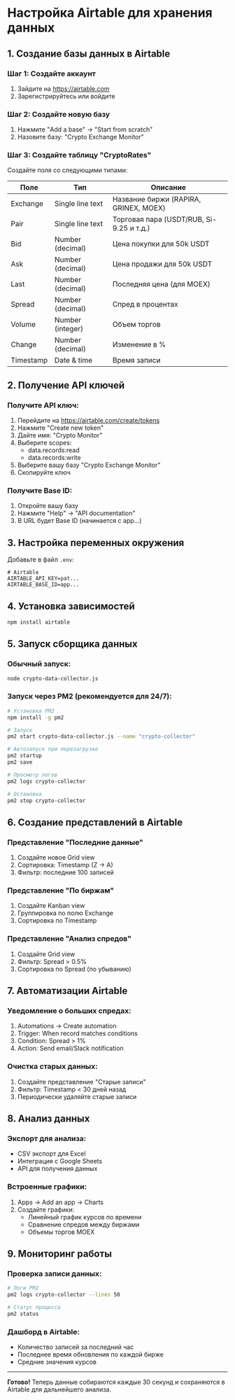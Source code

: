 # Настройка Airtable для хранения данных

## 1. Создание базы данных в Airtable

### Шаг 1: Создайте аккаунт
1. Зайдите на https://airtable.com
2. Зарегистрируйтесь или войдите

### Шаг 2: Создайте новую базу
1. Нажмите "Add a base" → "Start from scratch"
2. Назовите базу: "Crypto Exchange Monitor"

### Шаг 3: Создайте таблицу "CryptoRates"
Создайте поля со следующими типами:

| Поле | Тип | Описание |
|------|-----|----------|
| Exchange | Single line text | Название биржи (RAPIRA, GRINEX, MOEX) |
| Pair | Single line text | Торговая пара (USDT/RUB, Si-9.25 и т.д.) |
| Bid | Number (decimal) | Цена покупки для 50k USDT |
| Ask | Number (decimal) | Цена продажи для 50k USDT |
| Last | Number (decimal) | Последняя цена (для MOEX) |
| Spread | Number (decimal) | Спред в процентах |
| Volume | Number (integer) | Объем торгов |
| Change | Number (decimal) | Изменение в % |
| Timestamp | Date & time | Время записи |

## 2. Получение API ключей

### Получите API ключ:
1. Перейдите на https://airtable.com/create/tokens
2. Нажмите "Create new token"
3. Дайте имя: "Crypto Monitor"
4. Выберите scopes:
   - data.records:read
   - data.records:write
5. Выберите вашу базу "Crypto Exchange Monitor"
6. Скопируйте ключ

### Получите Base ID:
1. Откройте вашу базу
2. Нажмите "Help" → "API documentation"
3. В URL будет Base ID (начинается с app...)

## 3. Настройка переменных окружения

Добавьте в файл `.env`:

```env
# Airtable
AIRTABLE_API_KEY=pat...
AIRTABLE_BASE_ID=app...
```

## 4. Установка зависимостей

```bash
npm install airtable
```

## 5. Запуск сборщика данных

### Обычный запуск:
```bash
node crypto-data-collector.js
```

### Запуск через PM2 (рекомендуется для 24/7):
```bash
# Установка PM2
npm install -g pm2

# Запуск
pm2 start crypto-data-collector.js --name "crypto-collector"

# Автозапуск при перезагрузке
pm2 startup
pm2 save

# Просмотр логов
pm2 logs crypto-collector

# Остановка
pm2 stop crypto-collector
```

## 6. Создание представлений в Airtable

### Представление "Последние данные"
1. Создайте новое Grid view
2. Сортировка: Timestamp (Z → A)
3. Фильтр: последние 100 записей

### Представление "По биржам"
1. Создайте Kanban view
2. Группировка по полю Exchange
3. Сортировка по Timestamp

### Представление "Анализ спредов"
1. Создайте Grid view
2. Фильтр: Spread > 0.5%
3. Сортировка по Spread (по убыванию)

## 7. Автоматизации Airtable

### Уведомление о больших спредах:
1. Automations → Create automation
2. Trigger: When record matches conditions
3. Condition: Spread > 1%
4. Action: Send email/Slack notification

### Очистка старых данных:
1. Создайте представление "Старые записи"
2. Фильтр: Timestamp < 30 дней назад
3. Периодически удаляйте старые записи

## 8. Анализ данных

### Экспорт для анализа:
- CSV экспорт для Excel
- Интеграция с Google Sheets
- API для получения данных

### Встроенные графики:
1. Apps → Add an app → Charts
2. Создайте графики:
   - Линейный график курсов по времени
   - Сравнение спредов между биржами
   - Объемы торгов MOEX

## 9. Мониторинг работы

### Проверка записи данных:
```bash
# Логи PM2
pm2 logs crypto-collector --lines 50

# Статус процесса
pm2 status
```

### Дашборд в Airtable:
- Количество записей за последний час
- Последнее время обновления по каждой бирже
- Средние значения курсов

---

**Готово!** Теперь данные собираются каждые 30 секунд и сохраняются в Airtable для дальнейшего анализа.